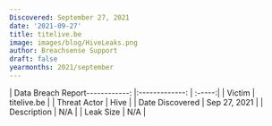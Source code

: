 ```yaml
---
Discovered: September 27, 2021
date: '2021-09-27'
title: titelive.be
image: images/blog/HiveLeaks.png
author: Breachsense Support
draft: false
yearmonths: 2021/september
---
```


| Data Breach Report------------:   |:-------------:    | :-----:|
| Victim    | titelive.be      | 
| Threat Actor    | Hive      | 
| Date Discovered    | Sep 27, 2021      | 
| Description    | N/A      | 
| Leak Size    | N/A      | 

